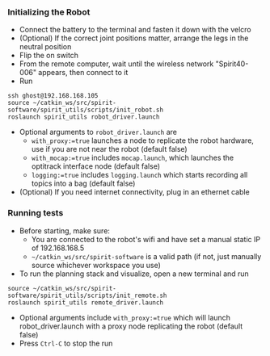 ### Initializing the Robot
- Connect the battery to the terminal and fasten it down with the velcro
- (Optional) If the correct joint positions matter, arrange the legs in the neutral position
- Flip the on switch
- From the remote computer, wait until the wireless network "Spirit40-006" appears, then connect to it
- Run 
```
ssh ghost@192.168.168.105
source ~/catkin_ws/src/spirit-software/spirit_utils/scripts/init_robot.sh
roslaunch spirit_utils robot_driver.launch
```
- Optional arguments to `robot_driver.launch` are
  - `with_proxy:=true` launches a node to replicate the robot hardware, use if you are not near the robot (default false)
  - `with_mocap:=true` includes `mocap.launch`, which launches the optitrack interface node (default false)
  - `logging:=true` includes `logging.launch` which starts recording all topics into a bag (default false)
- (Optional) If you need internet connectivity, plug in an ethernet cable

### Running tests
- Before starting, make sure:
  - You are connected to the robot's wifi and have set a manual static IP of 192.168.168.5
  - `~/catkin_ws/src/spirit-software` is a valid path (if not, just manually source whichever workspace you use)
- To run the planning stack and visualize, open a new terminal and run 
```
source ~/catkin_ws/src/spirit-software/spirit_utils/scripts/init_remote.sh
roslaunch spirit_utils remote_driver.launch
```
- Optional arguments include `with_proxy:=true` which will launch robot_driver.launch with a proxy node replicating the robot (default false)
- Press `Ctrl-C` to stop the run
